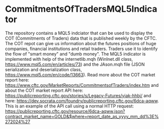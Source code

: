 # CommitmentsOfTradersMQL5Indicator

The repository contains a MQL5 indciator that can be used to display the COT (Commitments of Traders) data that is published weekly by the CFTC. The COT repot can give us information about the futures positions of huge companies, financial institutions and retail traders. Traders use it to identify the flow of "smart money" and "dumb money". The MQL5 indicator is implemented with help of the internetlib.mqh (WinInet.dll class, https://www.mql5.com/en/articles/73) and the JAson.mqh file (JSON serialization and deserialization class, https://www.mql5.com/en/code/13663). Read more about the COT market report here: https://www.cftc.gov/MarketReports/CommitmentsofTraders/index.htm and about the COT market report API here: https://publicreporting.cftc.gov/stories/s/Legacy-Futures/yjak-hhbj/ and here: https://dev.socrata.com/foundry/publicreporting.cftc.gov/6dca-aqww. This is an example of the API call using a normal HTTP request: https://publicreporting.cftc.gov/resource/6dca-aqww.json?contract_market_name=GOLD&$where=report_date_as_yyyy_mm_dd%3E%272024%27
